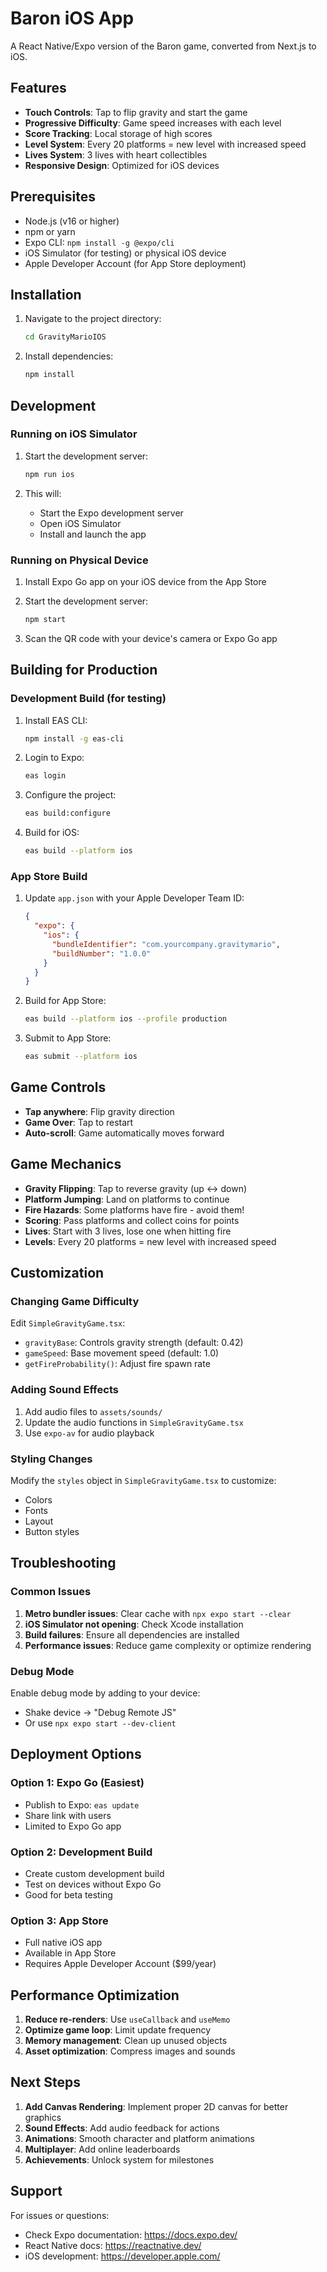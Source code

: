 # Baron iOS App

A React Native/Expo version of the Baron game, converted from Next.js to iOS.

## Features

- **Touch Controls**: Tap to flip gravity and start the game
- **Progressive Difficulty**: Game speed increases with each level
- **Score Tracking**: Local storage of high scores
- **Level System**: Every 20 platforms = new level with increased speed
- **Lives System**: 3 lives with heart collectibles
- **Responsive Design**: Optimized for iOS devices

## Prerequisites

- Node.js (v16 or higher)
- npm or yarn
- Expo CLI: `npm install -g @expo/cli`
- iOS Simulator (for testing) or physical iOS device
- Apple Developer Account (for App Store deployment)

## Installation

1. Navigate to the project directory:
   ```bash
   cd GravityMarioIOS
   ```

2. Install dependencies:
   ```bash
   npm install
   ```

## Development

### Running on iOS Simulator

1. Start the development server:
   ```bash
   npm run ios
   ```

2. This will:
   - Start the Expo development server
   - Open iOS Simulator
   - Install and launch the app

### Running on Physical Device

1. Install Expo Go app on your iOS device from the App Store

2. Start the development server:
   ```bash
   npm start
   ```

3. Scan the QR code with your device's camera or Expo Go app

## Building for Production

### Development Build (for testing)

1. Install EAS CLI:
   ```bash
   npm install -g eas-cli
   ```

2. Login to Expo:
   ```bash
   eas login
   ```

3. Configure the project:
   ```bash
   eas build:configure
   ```

4. Build for iOS:
   ```bash
   eas build --platform ios
   ```

### App Store Build

1. Update `app.json` with your Apple Developer Team ID:
   ```json
   {
     "expo": {
       "ios": {
         "bundleIdentifier": "com.yourcompany.gravitymario",
         "buildNumber": "1.0.0"
       }
     }
   }
   ```

2. Build for App Store:
   ```bash
   eas build --platform ios --profile production
   ```

3. Submit to App Store:
   ```bash
   eas submit --platform ios
   ```

## Game Controls

- **Tap anywhere**: Flip gravity direction
- **Game Over**: Tap to restart
- **Auto-scroll**: Game automatically moves forward

## Game Mechanics

- **Gravity Flipping**: Tap to reverse gravity (up ↔ down)
- **Platform Jumping**: Land on platforms to continue
- **Fire Hazards**: Some platforms have fire - avoid them!
- **Scoring**: Pass platforms and collect coins for points
- **Lives**: Start with 3 lives, lose one when hitting fire
- **Levels**: Every 20 platforms = new level with increased speed

## Customization

### Changing Game Difficulty

Edit `SimpleGravityGame.tsx`:
- `gravityBase`: Controls gravity strength (default: 0.42)
- `gameSpeed`: Base movement speed (default: 1.0)
- `getFireProbability()`: Adjust fire spawn rate

### Adding Sound Effects

1. Add audio files to `assets/sounds/`
2. Update the audio functions in `SimpleGravityGame.tsx`
3. Use `expo-av` for audio playback

### Styling Changes

Modify the `styles` object in `SimpleGravityGame.tsx` to customize:
- Colors
- Fonts
- Layout
- Button styles

## Troubleshooting

### Common Issues

1. **Metro bundler issues**: Clear cache with `npx expo start --clear`
2. **iOS Simulator not opening**: Check Xcode installation
3. **Build failures**: Ensure all dependencies are installed
4. **Performance issues**: Reduce game complexity or optimize rendering

### Debug Mode

Enable debug mode by adding to your device:
- Shake device → "Debug Remote JS"
- Or use `npx expo start --dev-client`

## Deployment Options

### Option 1: Expo Go (Easiest)
- Publish to Expo: `eas update`
- Share link with users
- Limited to Expo Go app

### Option 2: Development Build
- Create custom development build
- Test on devices without Expo Go
- Good for beta testing

### Option 3: App Store
- Full native iOS app
- Available in App Store
- Requires Apple Developer Account ($99/year)

## Performance Optimization

1. **Reduce re-renders**: Use `useCallback` and `useMemo`
2. **Optimize game loop**: Limit update frequency
3. **Memory management**: Clean up unused objects
4. **Asset optimization**: Compress images and sounds

## Next Steps

1. **Add Canvas Rendering**: Implement proper 2D canvas for better graphics
2. **Sound Effects**: Add audio feedback for actions
3. **Animations**: Smooth character and platform animations
4. **Multiplayer**: Add online leaderboards
5. **Achievements**: Unlock system for milestones

## Support

For issues or questions:
- Check Expo documentation: https://docs.expo.dev/
- React Native docs: https://reactnative.dev/
- iOS development: https://developer.apple.com/
